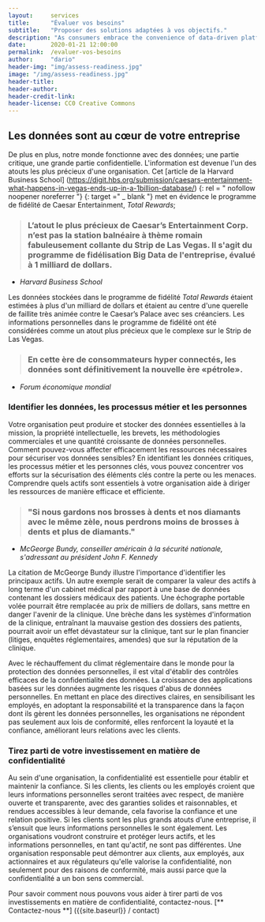 ```yaml
---
layout:     services
title:      "Évaluer vos besoins"
subtitle:   "Proposer des solutions adaptées à vos objectifs."
description: "As consumers embrace the convenience of data-driven platforms, data privacy and security will not only be a risk management issue, but a competitive advantage."
date:       2020-01-21 12:00:00
permalink:  /evaluer-vos-besoins
author:     "dario"
header-img: "img/assess-readiness.jpg"
image: "/img/assess-readiness.jpg"
header-title:
header-author:
header-credit-link:
header-license: CC0 Creative Commons
---
```


## Les données sont au cœur de votre entreprise
De plus en plus, notre monde fonctionne avec des données; une partie critique, une grande partie confidentielle. L'information est devenue l'un des atouts les plus précieux d'une organisation. Cet [article de la Harvard Business School] (https://digit.hbs.org/submission/caesars-entertainment-what-happens-in-vegas-ends-up-in-a-1billion-database/) {: rel = " nofollow noopener noreferrer "} {: target =" _ blank "} met en évidence le programme de fidélité de Caesar Entertainment, _Total Rewards_;

> ### L’atout le plus précieux de Caesar’s Entertainment Corp. n’est pas la station balnéaire à thème romain fabuleusement collante du Strip de Las Vegas. Il s'agit du programme de fidélisation Big Data de l'entreprise, évalué à 1 milliard de dollars.
- <cite> Harvard Business School </cite>

Les données stockées dans le programme de fidélité _Total Rewards_ étaient estimées à plus d'un milliard de dollars et étaient au centre d'une querelle de faillite très animée contre le Caesar’s Palace avec ses créanciers. Les informations personnelles dans le programme de fidélité ont été considérées comme un atout plus précieux que le complexe sur le Strip de Las Vegas.

> ### En cette ère de consommateurs hyper connectés, les données sont définitivement la nouvelle ère «pétrole».
- <cite> Forum économique mondial </cite>

### Identifier les données, les processus métier et les personnes
Votre organisation peut produire et stocker des données essentielles à la mission, la propriété intellectuelle, les brevets, les méthodologies commerciales et une quantité croissante de données personnelles. Comment pouvez-vous affecter efficacement les ressources nécessaires pour sécuriser vos données sensibles? En identifiant les données critiques, les processus métier et les personnes clés, vous pouvez concentrer vos efforts sur la sécurisation des éléments clés contre la perte ou les menaces. Comprendre quels actifs sont essentiels à votre organisation aide à diriger les ressources de manière efficace et efficiente.

> ### "Si nous gardons nos brosses à dents et nos diamants avec le même zèle, nous perdrons moins de brosses à dents et plus de diamants."
- <cite> McGeorge Bundy, conseiller américain à la sécurité nationale, s'adressant au président John F. Kennedy </cite>
 
La citation de McGeorge Bundy illustre l'importance d'identifier les principaux actifs. Un autre exemple serait de comparer la valeur des actifs à long terme d'un cabinet médical par rapport à une base de données contenant les dossiers médicaux des patients. Une échographe portable volée pourrait être remplacée au prix de milliers de dollars, sans mettre en danger l'avenir de la clinique. Une brèche dans les systèmes d'information de la clinique, entraînant la mauvaise gestion des dossiers des patients, pourrait avoir un effet dévastateur sur la clinique, tant sur le plan financier (litiges, enquêtes réglementaires, amendes) que sur la réputation de la clinique.
 
Avec le réchauffement du climat réglementaire dans le monde pour la protection des données personnelles, il est vital d'établir des contrôles efficaces de la confidentialité des données. La croissance des applications basées sur les données augmente les risques d'abus de données personnelles. En mettant en place des directives claires, en sensibilisant les employés, en adoptant la responsabilité et la transparence dans la façon dont ils gèrent les données personnelles, les organisations ne répondent pas seulement aux lois de conformité, elles renforcent la loyauté et la confiance, améliorant leurs relations avec les clients.

### Tirez parti de votre investissement en matière de confidentialité
Au sein d'une organisation, la confidentialité est essentielle pour établir et maintenir la confiance. Si les clients, les clients ou les employés croient que leurs informations personnelles seront traitées avec respect, de manière ouverte et transparente, avec des garanties solides et raisonnables, et rendues accessibles à leur demande, cela favorise la confiance et une relation positive. Si les clients sont les plus grands atouts d’une entreprise, il s’ensuit que leurs informations personnelles le sont également. Les organisations voudront construire et protéger leurs actifs, et les informations personnelles, en tant qu'actif, ne sont pas différentes. Une organisation responsable peut démontrer aux clients, aux employés, aux actionnaires et aux régulateurs qu'elle valorise la confidentialité, non seulement pour des raisons de conformité, mais aussi parce que la confidentialité a un bon sens commercial.

Pour savoir comment nous pouvons vous aider à tirer parti de vos investissements en matière de confidentialité, contactez-nous. [** Contactez-nous **] ({{site.baseurl}} / contact)
